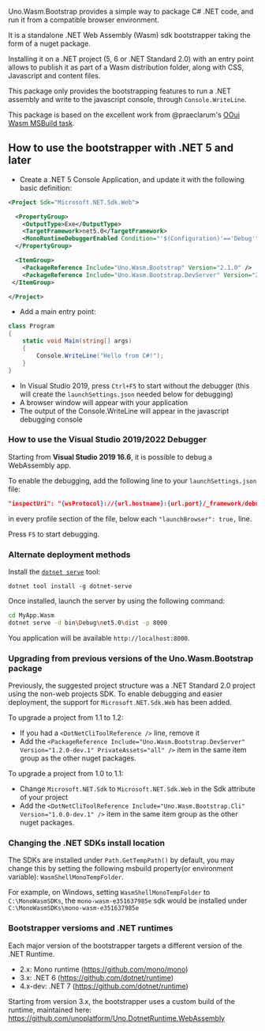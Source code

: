 Uno.Wasm.Bootstrap provides a simple way to package C# .NET code, and run it from a compatible browser environment.

It is a standalone .NET Web Assembly (Wasm) sdk bootstrapper taking the form of a nuget package.

Installing it on a .NET project (5, 6 or .NET Standard 2.0) with an entry point allows to publish it as part of a Wasm distribution folder, along with CSS, Javascript and content files.

This package only provides the bootstrapping features to run a .NET assembly and write to the javascript console, through `Console.WriteLine`.

This package is based on the excellent work from @praeclarum's [OOui Wasm MSBuild task](https://github.com/praeclarum/Ooui).

## How to use the bootstrapper with .NET 5 and later
* Create a .NET 5 Console Application, and update it with the following basic definition:
```xml
<Project Sdk="Microsoft.NET.Sdk.Web">

  <PropertyGroup>
    <OutputType>Exe</OutputType>
    <TargetFramework>net5.0</TargetFramework>
    <MonoRuntimeDebuggerEnabled Condition="'$(Configuration)'=='Debug'">true</MonoRuntimeDebuggerEnabled>
  </PropertyGroup>

  <ItemGroup>
    <PackageReference Include="Uno.Wasm.Bootstrap" Version="2.1.0" />
    <PackageReference Include="Uno.Wasm.Bootstrap.DevServer" Version="2.1.0" PrivateAssets="all" />
 </ItemGroup>

</Project>
```

* Add a main entry point:
```csharp
class Program
{
    static void Main(string[] args)
    {
        Console.WriteLine("Hello from C#!");
    }
}
```

* In Visual Studio 2019, press `Ctrl+F5` to start without the debugger (this will create the `launchSettings.json` needed below for debugging)
* A browser window will appear with your application
* The output of the Console.WriteLine will appear in the javascript debugging console

### How to use the Visual Studio 2019/2022 Debugger
Starting from **Visual Studio 2019 16.6**, it is possible to debug a WebAssembly app.

To enable the debugging, add the following line to your `launchSettings.json` file:
```json
"inspectUri": "{wsProtocol}://{url.hostname}:{url.port}/_framework/debug/ws-proxy?browser={browserInspectUri}"
```

in every profile section of the file, below each `"launchBrowser": true,` line.

Press `F5` to start debugging.

### Alternate deployment methods
Install the [`dotnet serve`](https://github.com/natemcmaster/dotnet-serve) tool:
```
dotnet tool install -g dotnet-serve
```
Once installed, launch the server by using the following command:
```bash
cd MyApp.Wasm
dotnet serve -d bin\Debug\net5.0\dist -p 8000
```
You application will be available `http://localhost:8000`.

### Upgrading from previous versions of the Uno.Wasm.Bootstrap package
Previously, the suggested project structure was a .NET Standard 2.0 project using the non-web projects SDK. To enable debugging and easier deployment, the support for `Microsoft.NET.Sdk.Web` has been added.

To upgrade a project from 1.1 to 1.2:
- If you had a `<DotNetCliToolReference />` line, remove it
- Add the `<PackageReference Include="Uno.Wasm.Bootstrap.DevServer" Version="1.2.0-dev.1" PrivateAssets="all" />` item in the same item group as the other nuget packages.

To upgrade a project from 1.0 to 1.1:
- Change `Microsoft.NET.Sdk` to `Microsoft.NET.Sdk.Web` in the Sdk attribute of your project
- Add the `<DotNetCliToolReference Include="Uno.Wasm.Bootstrap.Cli" Version="1.0.0-dev.1" />` item in the same item group as the other nuget packages.

### Changing the .NET SDKs install location
The SDKs are installed under `Path.GetTempPath()` by default, you may change this by setting the following msbuild property(or environment variable): `WasmShellMonoTempFolder`.

For example, on Windows, setting `WasmShellMonoTempFolder` to `C:\MonoWasmSDKs`, the `mono-wasm-e351637985e` sdk would be installed under `C:\MonoWasmSDKs\mono-wasm-e351637985e`

### Bootstrapper versioms and .NET runtimes
Each major version of the bootstrapper targets a different version of the .NET Runtime.

- 2.x: Mono runtime (https://github.com/mono/mono)
- 3.x: .NET 6 (https://github.com/dotnet/runtime)
- 4.x-dev: .NET 7 (https://github.com/dotnet/runtime)

Starting from version 3.x, the bootstrapper uses a custom build of the runtime, maintained here: https://github.com/unoplatform/Uno.DotnetRuntime.WebAssembly
